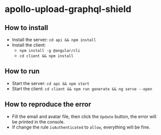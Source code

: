 # apollo-upload-graphql-shield

## How to install

- Install the server: `cd api && npm install`
- Install the client:
  - `npm install -g @angular/cli`
  - `cd client && npm install`

## How to run

- Start the server: `cd api && npm start`
- Start the client: `cd client && npm run generate && ng serve --open`

## How to reproduce the error
- Fill the email and avatar file, then click the `Update` button, the error will be printed in the console.
- If change the rule `isAuthenticated` to `allow`, everything will be fine.
